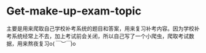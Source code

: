 # Get-make-up-exam-topic

主要是用来爬取自己学校补考系统的题目和答案，用来复习补考内容。因为学校补考系统经常上不去，加上考试前会关闭，所以自己写了一个小爬虫，爬取考试数据，用来熬夜复习o(*￣︶￣*)o
